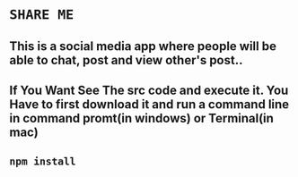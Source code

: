 # `SHARE ME`

## This is a social media app where people will be able to chat, post and view other's post..

## If You Want See The src code and execute it. You Have to first download it and run a command line in command promt(in windows) or Terminal(in mac)

## `npm install`
